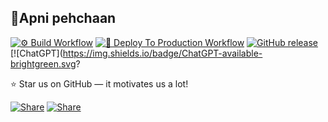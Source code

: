 ## 📁Apni pehchaan 

[![⚙️ Build Workflow](https://github.com/antoinezanardi/werewolves-assistant-api-next/actions/workflows/build.yml/badge.svg)](https://github.com/antoinezanardi/werewolves-assistant-api-next/actions/workflows/build.yml)
[![🚀 Deploy To Production Workflow](https://github.com/antoinezanardi/werewolves-assistant-api-next/actions/workflows/deploy-to-production.yml/badge.svg)](https://github.com/antoinezanardi/werewolves-assistant-api-next/actions/workflows/deploy-to-production.yml)
[![GitHub release](https://img.shields.io/github/v/release/Abblix/Oidc.Server)](#)
[![ChatGPT](https://img.shields.io/badge/ChatGPT-available-brightgreen.svg?

⭐ Star us on GitHub — it motivates us a lot!


[![Share](https://img.shields.io/badge/share-1877F2?logo=facebook&logoColor=white)](https://www.facebook.com/sharer/sharer.php?u=https://github.com/QaziSafiya/Uploaddocs-app)
[![Share](https://img.shields.io/badge/share-0A66C2?logo=linkedin&logoColor=white)](https://www.linkedin.com/sharing/share-offsite/?url=https://github.com/QaziSafiya/Uploaddocs-app)
